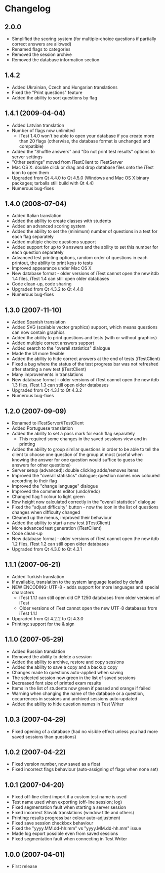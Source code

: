 # Changelog

## 2.0.0

- Simplified the scoring system (for multiple-choice questions if partially correct answers are allowed)
- Renamed flags to categories
- Removed the session archive
- Removed the database information section

## 1.4.2

- Added Ukrainian, Czech and Hungarian translations
- Fixed the "Print questions" feature
- Added the ability to sort questions by flag

## 1.4.1 (2009-04-04)

- Added Latvian translation
- Number of flags now unlimited
    - iTest 1.4.0 won't be able to open your database if you
      create more than 20 flags (otherwise, the database format
      is unchanged and compatible)
- Added the "Shuffle answers" and "Do not print test results"
  options to server settings
- "Other settings" moved from iTestClient to iTestServer
- Mac OS X: double click or drag and drop database files onto
  the iTest icon to open them
- Upgraded from Qt 4.4.0 to Qt 4.5.0 (Windows and Mac OS X
  binary packages; tarballs still build with Qt 4.4)
- Numerous bug-fixes

## 1.4.0 (2008-07-04)

- Added Italian translation
- Added the ability to create classes with students
- Added an advanced scoring system
- Added the ability to set the (minimum) number of questions in
  a test for each flag separately
- Added multiple choice questions support
- Added support for up to 9 answers and the ability to set
  this number for each question separately
- Advanced test printing options, random order of questions in
  each printout, the ability to print keys to tests
- Improved appearance under Mac OS X
- New database format - older versions of iTest cannot open the
  new itdb 1.4 files, iTest 1.4 can still open older databases
- Code clean-up, code sharing
- Upgraded from Qt 4.3.2 to Qt 4.4.0
- Numerous bug-fixes

## 1.3.0 (2007-11-10)

- Added Spanish translation
- Added SVG (scalable vector graphics) support, which means
  questions can now contain graphics
- Added the ability to print questions and tests (with or
  without graphics)
- Added multiple correct answers support
- Added search to the "overall statistics" dialogue
- Made the UI more flexible
- Added the ability to hide correct answers at the end of tests (iTestClient)
- Fixed a bug where the status of the test progress bar was not
  refreshed after starting a new test (iTestClient)
- Many improvements in translations
- New database format - older versions of iTest cannot open the
  new itdb 1.3 files, iTest 1.3 can still open older databases
- Upgraded from Qt 4.3.1 to Qt 4.3.2
- Numerous bug-fixes

## 1.2.0 (2007-09-09)

- Renamed to iTestServer/iTestClient
- Added Portuguese translation
- Added the ability to set a pass mark for each flag separately
  - This required some changes in the saved sessions view and
    in printing
- Added the ability to group similar questions in order to be
  able to tell the client to choose one question of the group
  at most (useful when knowing the answer for one question
  would suffice to guess the answers for other questions)
- Server setup (advanced): double clicking adds/removes items
- Improved the "overall statistics" dialogue; question names
  now coloured according to their flag
- Improved the "change language" dialogue
- Improved the comments editor (undo/redo)
- Changed flag 1 colour to light green
- Row height now calculated correctly in the "overall
  statistics" dialogue
- Fixed the "adjust difficulty" button - now the icon in the
  list of questions changes when difficulty changed
- Cleaned up the menus, improved their behaviour
- Added the ability to start a new test (iTestClient)
- More advanced test generation (iTestClient)
- Code clean-up
- New database format - older versions of iTest cannot open the
  new itdb 1.2 files, iTest 1.2 can still open older databases
- Upgraded from Qt 4.3.0 to Qt 4.3.1

## 1.1.1 (2007-06-21)

- Added Turkish translation
- If available, translation to the system language loaded by
  default
- NEW ENCODING: UTF-8 - adds support for more languages and
  special characters
  - iTest 1.1.1 can still open old CP 1250 databases from older
    versions of iTest
  - Older versions of iTest cannot open the new UTF-8 databases
    from iTest 1.1.1
- Upgraded from Qt 4.2.2 to Qt 4.3.0
- Printing: support for the & sign

## 1.1.0 (2007-05-29)

- Added Russian translation
- Removed the ability to delete a session
- Added the ability to archive, restore and copy sessions
- Added the ability to save a copy and a backup copy
- Changes made to questions auto-applied when saving
- The selected session now green in the list of saved sessions
- Decreased font size of printed exam results
- Items in the list of students now green if passed and orange
  if failed
- Warning when changing the name of the database or a question,
  occurrences in sessions and archived sessions auto-updated
- Added the ability to hide question names in Test Writer

## 1.0.3 (2007-04-29)

- Fixed opening of a database (had no visible effect unless you
  had more saved sessions than questions)

## 1.0.2 (2007-04-22)

- Fixed version number, now saved as a float
- Fixed incorrect flags behaviour (auto-assigning of flags when none set)

## 1.0.1 (2007-04-20)

- Fixed off-line client import if a custom test name is used
- Test name used when exporting (off-line session; log)
- Fixed segmentation fault when starting a server session
- Fixed incorrect Slovak translations (window title and others)
- Printing: results progress bar colour auto-adjustment
- Fixed save session checkbox behaviour
- Fixed the "yyyy.MM.dd-hh:mm" vs "yyyy.MM.dd-hh.mm" issue
- Made log export possible even from saved sessions
- Fixed segmentation fault when connecting in Test Writer

## 1.0.0 (2007-04-01)

- First release
